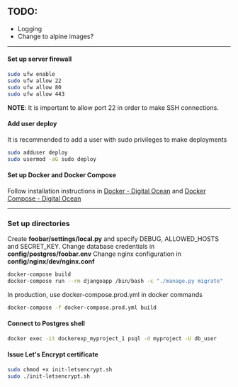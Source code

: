 
## TODO:
- Logging
- Change to alpine images?


---
#### Set up server firewall
```sh
sudo ufw enable
sudo ufw allow 22
sudo ufw allow 80
sudo ufw allow 443
```
**NOTE**: It is important to allow port 22 in order to make SSH connections.

#### Add user deploy
It is recommended to add a user with sudo privileges to make deployments
```sh
sudo adduser deploy
sudo usermod -aG sudo deploy
```

#### Set up Docker and Docker Compose
Follow installation instructions in 
[Docker - Digital Ocean](https://www.digitalocean.com/community/tutorials/how-to-install-and-use-docker-on-ubuntu-18-04)
and
[Docker Compose - Digital Ocean](https://www.digitalocean.com/community/tutorials/how-to-install-docker-compose-on-ubuntu-18-04)

---
### Set up directories

Create **foobar/settings/local.py** and specify DEBUG, ALLOWED_HOSTS and SECRET_KEY.
Change database credentials in **config/postgres/foobar.env**
Change nginx configuration in **config/nginx/dev/nginx.conf**

```sh
docker-compose build
docker-compose run --rm djangoapp /bin/bash -c "./manage.py migrate"
```

In production, use docker-compose.prod.yml in docker commands
```sh
docker-compose -f docker-compose.prod.yml build
```

#### Connect to Postgres shell
```sh
docker exec -it dockerexp_myproject_1 psql -d myproject -U db_user
```

#### Issue Let's Encrypt certificate
```sh
sudo chmod +x init-letsencrypt.sh
sudo ./init-letsencrypt.sh
```

